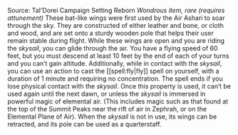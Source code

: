 Source: Tal'Dorei Campaign Setting Reborn
*Wondrous item, rare (requires attunement)*
These bat-like wings were first used by the Air Ashari to soar through the sky. They are constructed of either leather and bone, or cloth and wood, and are set onto a sturdy wooden pole that helps their user remain stable during flight.
While these wings are open and you are riding the *skysail*, you can glide through the air. You have a flying speed of 60 feet, but you must descend at least 10 feet by the end of each of your turns and you can’t gain altitude.
Additionally, while in contact with the *skysail*, you can use an action to cast the [[spell:fly|fly]] spell on yourself, with a duration of 1 minute and requiring no concentration. The spell ends if you lose physical contact with the *skysail*. Once this property is used, it can’t be used again until the next dawn, or unless the *skysail* is immersed in powerful magic of elemental air. (This includes magic such as that found at the top of the Summit Peaks near the rift of air in Zephrah, or on the Elemental Plane of Air).
When the *skysail* is not in use, its wings can be retracted, and its pole can be used as a quarterstaff.